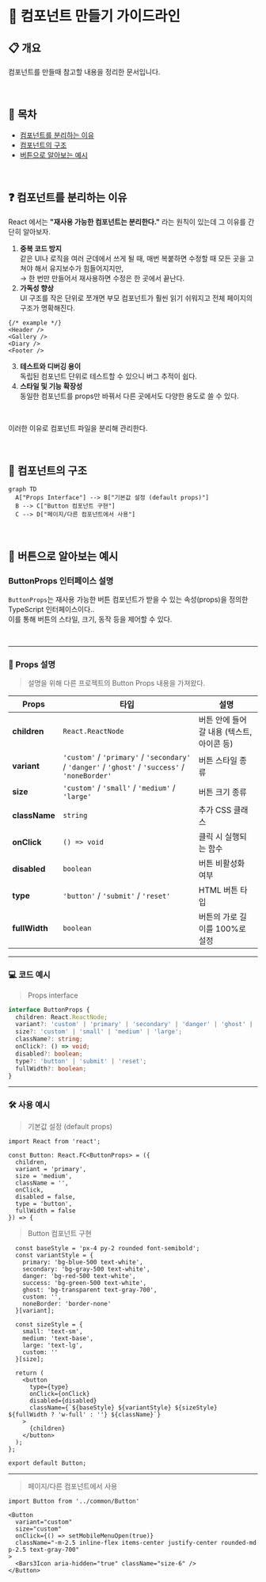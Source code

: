 # 📘 컴포넌트 만들기 가이드라인

## 📋 개요
컴포넌트를 만들때 참고할 내용을 정리한 문서입니다.

<br>

## 📖 목차
- [컴포넌트를 분리하는 이유]("분리하는_이유")
- [컴포넌트의 구조]("컴포넌트_구조")
- [버튼으로 알아보는 예시]("버튼_예시")

<br>

<a id="분리하는_이유"></a>
## ❓ 컴포넌트를 분리하는 이유

React 에서는 **"재사용 가능한 컴포넌트는 분리한다."** 라는 원칙이 있는데 그 이유를 간단히 알아보자.

1. **중복 코드 방지** <br>
  같은 UI나 로직을 여러 군데에서 쓰게 될 때, 매번 복붙하면 수정할 때 모든 곳을 고쳐야 해서 유지보수가 힘들어지지만, <br>
  → 한 번만 만들어서 재사용하면 수정은 한 곳에서 끝난다.
2. **가독성 향상** <br>
   UI 구조를 작은 단위로 쪼개면 부모 컴포넌트가 훨씬 읽기 쉬워지고 전체 페이지의 구조가 명확해진다. <br>
  ```tsx
  {/* example */}
  <Header />  
  <Gallery />  
  <Diary />  
  <Footer />
  ```
3. **테스트와 디버깅 용이** <br>
   독립된 컴포넌트 단위로 테스트할 수 있으니 버그 추적이 쉽다.
4. **스타일 및 기능 확장성** <br>
   동일한 컴포넌트를 props만 바꿔서 다른 곳에서도 다양한 용도로 쓸 수 있다.

<br>

이러한 이유로 컴포넌트 파일을 분리해 관리한다.

<br>

<a id="컴포넌트_구조"></a>
## 🔗 컴포넌트의 구조

```mermaid
graph TD
  A["Props Interface"] --> B["기본값 설정 (default props)"]
  B --> C["Button 컴포넌트 구현"]
  C --> D["페이지/다른 컴포넌트에서 사용"]
```

<br>

<a id="버튼_예시"></a>
## 👀 버튼으로 알아보는 예시

### ButtonProps 인터페이스 설명

`ButtonProps`는 재사용 가능한 버튼 컴포넌트가 받을 수 있는 속성(props)을 정의한 TypeScript 인터페이스이다..  
이를 통해 버튼의 스타일, 크기, 동작 등을 제어할 수 있다.

<br>

---

### 📌 Props 설명

> 설명을 위해 다른 프로젝트의 Button Props 내용을 가져왔다.

| Props       | 타입 | 설명 |
|-------------|------|------|
| **children** | `React.ReactNode` | 버튼 안에 들어갈 내용 (텍스트, 아이콘 등) |
| **variant**  | `'custom'` / `'primary'` / `'secondary'` / `'danger'` / `'ghost'` / `'success'` / `'noneBorder'` | 버튼 스타일 종류 |
| **size**     | `'custom'` / `'small'` / `'medium'` / `'large'` | 버튼 크기 종류 |
| **className**| `string` | 추가 CSS 클래스 |
| **onClick**  | `() => void` | 클릭 시 실행되는 함수 |
| **disabled** | `boolean` | 버튼 비활성화 여부 |
| **type**     | `'button'` / `'submit'` / `'reset'` | HTML 버튼 타입 |
| **fullWidth**| `boolean` | 버튼의 가로 길이를 100%로 설정 |

---

### 💻 코드 예시

> Props interface
```ts
interface ButtonProps {
  children: React.ReactNode;
  variant?: 'custom' | 'primary' | 'secondary' | 'danger' | 'ghost' | 'success' | 'noneBorder';
  size?: 'custom' | 'small' | 'medium' | 'large';
  className?: string;
  onClick?: () => void;
  disabled?: boolean;
  type?: 'button' | 'submit' | 'reset';
  fullWidth?: boolean;
}
```

---

### 🛠 사용 예시

> 기본값 설정 (default props)
```tsx
import React from 'react';

const Button: React.FC<ButtonProps> = ({
  children,
  variant = 'primary',
  size = 'medium',
  className = '',
  onClick,
  disabled = false,
  type = 'button',
  fullWidth = false
}) => {
```

> Button 컴포넌트 구현
```tsx
  const baseStyle = 'px-4 py-2 rounded font-semibold';
  const variantStyle = {
    primary: 'bg-blue-500 text-white',
    secondary: 'bg-gray-500 text-white',
    danger: 'bg-red-500 text-white',
    success: 'bg-green-500 text-white',
    ghost: 'bg-transparent text-gray-700',
    custom: '',
    noneBorder: 'border-none'
  }[variant];

  const sizeStyle = {
    small: 'text-sm',
    medium: 'text-base',
    large: 'text-lg',
    custom: ''
  }[size];

  return (
    <button
      type={type}
      onClick={onClick}
      disabled={disabled}
      className={`${baseStyle} ${variantStyle} ${sizeStyle} ${fullWidth ? 'w-full' : ''} ${className}`}
    >
      {children}
    </button>
  );
};

export default Button;
```

---

> 페이지/다른 컴포넌트에서 사용
```tsx
import Button from '../common/Button'

<Button
  variant="custom"
  size="custom"
  onClick={() => setMobileMenuOpen(true)}
  className="-m-2.5 inline-flex items-center justify-center rounded-md p-2.5 text-gray-700"
>
  <Bars3Icon aria-hidden="true" className="size-6" />
</Button>
```
